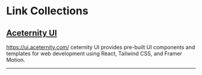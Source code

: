 # Link Collections

## [Aceternity UI](https://ui.aceternity.com/)
https://ui.aceternity.com/
ceternity UI provides pre-built UI components and templates for web development using React, Tailwind CSS, and Framer Motion.
___